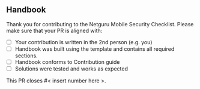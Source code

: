 ## Handbook
Thank you for contributing to the Netguru Mobile Security Checklist.
Please make sure that your PR is aligned with:

- [ ] Your contribution is written in the 2nd person (e.g. you)
- [ ] Handbook was built using the template and contains all required sections.
- [ ] Handbook conforms to Contribution guide
- [ ] Solutions were tested and works as expected

This PR closes #< insert number here >.
